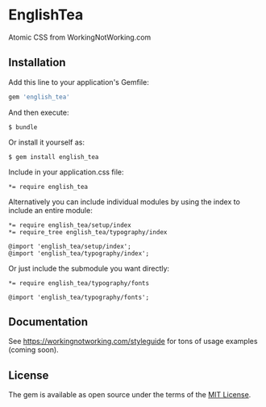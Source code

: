 # EnglishTea

Atomic CSS from WorkingNotWorking.com

## Installation

Add this line to your application's Gemfile:

```ruby
gem 'english_tea'
```

And then execute:

    $ bundle

Or install it yourself as:

    $ gem install english_tea

Include in your application.css file:

    *= require english_tea

Alternatively you can include individual modules by using the index to include an entire module:

    *= require english_tea/setup/index
    *= require_tree english_tea/typography/index
    
    @import 'english_tea/setup/index';
    @import 'english_tea/typography/index';

Or just include the submodule you want directly:

    *= require english_tea/typography/fonts

    @import 'english_tea/typography/fonts';

## Documentation

See https://workingnotworking.com/styleguide for tons of usage examples (coming soon).

## License

The gem is available as open source under the terms of the [MIT License](http://opensource.org/licenses/MIT).
